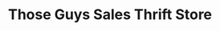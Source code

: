 ---
title: "Those Guys Sales Thrift Store"
url: /wellston/those-guys-sales-thrift-store/
shop: charity
---